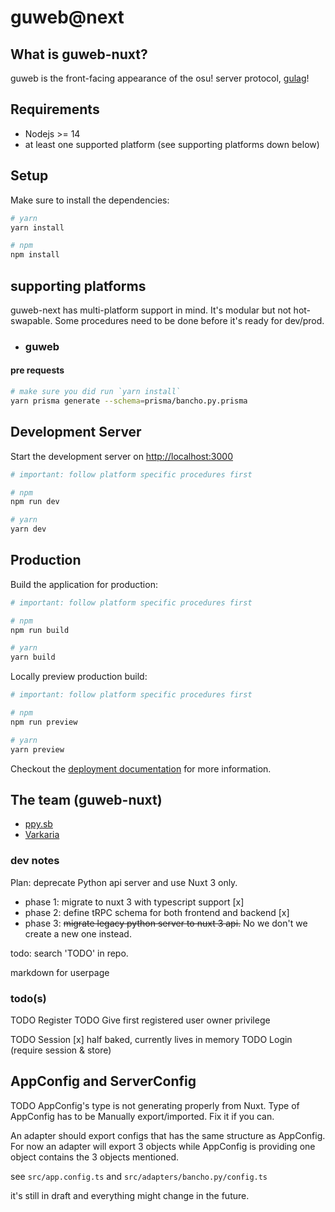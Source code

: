 # guweb@next

## What is guweb-nuxt?

guweb is the front-facing appearance of the osu! server protocol, [gulag](https://github.com/cmyui/gulag)!

## Requirements

- Nodejs >= 14
- at least one supported platform (see supporting platforms down below)

## Setup

Make sure to install the dependencies:

```bash
# yarn
yarn install

# npm
npm install
```

## supporting platforms

guweb-next has multi-platform support in mind. It's modular but not hot-swapable. Some procedures need to be done before it's ready for dev/prod.

- ### guweb

#### pre requests

```bash
# make sure you did run `yarn install`
yarn prisma generate --schema=prisma/bancho.py.prisma
```

## Development Server

Start the development server on <http://localhost:3000>

```bash
# important: follow platform specific procedures first

# npm
npm run dev

# yarn
yarn dev
```

## Production

Build the application for production:

```bash
# important: follow platform specific procedures first

# npm
npm run build

# yarn
yarn build
```

Locally preview production build:

```bash
# important: follow platform specific procedures first

# npm
npm run preview

# yarn
yarn preview
```

Checkout the [deployment documentation](https://v3.nuxtjs.org/guide/deploy/presets) for more information.

## The team (guweb-nuxt)

- [ppy.sb](https://github.com/ppy-sb)
- [Varkaria](https://github.com/Varkaria)

### dev notes

Plan: deprecate Python api server and use Nuxt 3 only.

- phase 1: migrate to nuxt 3 with typescript support [x]
- phase 2: define tRPC schema for both frontend and backend [x]
- phase 3: ~~migrate legacy python server to nuxt 3 api.~~ No we don't we create a new one instead.

todo: search 'TODO' in repo.

markdown for userpage

### todo(s)

TODO Register
TODO Give first registered user owner privilege

TODO Session [x] half baked, currently lives in memory
TODO Login (require session & store)

## AppConfig and ServerConfig

TODO AppConfig's type is not generating properly from Nuxt. Type of AppConfig has to be Manually export/imported. Fix it if you can.

An adapter should export configs that has the same structure as AppConfig.
For now an adapter will export 3 objects while AppConfig is providing one object contains the 3 objects mentioned.

see `src/app.config.ts` and `src/adapters/bancho.py/config.ts`

it's still in draft and everything might change in the future.
